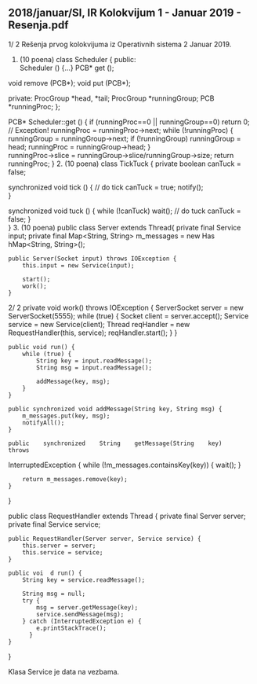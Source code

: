 2018/januar/SI, IR Kolokvijum 1 - Januar 2019 - Resenja.pdf
--------------------------------------------------------------------------------


1/  2 
Rešenja prvog kolokvijuma iz Operativnih sistema 2 
Januar 2019. 
1. (10 poena) 
class Scheduler { 
public:  
  Scheduler () {...} 
  PCB* get (); 
 
  void remove (PCB*); 
  void put (PCB*); 
 
private: 
  ProcGroup *head, *tail; 
  ProcGroup *runningGroup; 
  PCB *runningProc; 
}; 
 
PCB* Scheduler::get () { 
  if (runningProc==0 || runningGroup==0) return 0; // Exception! 
  runningProc = runningProc->next; 
  while (!runningProc) { 
    runningGroup = runningGroup->next; 
    if (!runningGroup) runningGroup = head; 
    runningProc = runningGroup->head; 
  }   
  runningProc->slice = runningGroup->slice/runningGroup->size; 
  return runningProc; 
} 
2. (10 poena) 
class TickTuck { 
  private boolean canTuck = false; 
 
  synchronized void tick () { 
    // do tick 
    canTuck = true; 
    notify();   
  }   
 
  synchronized void tuck () { 
    while (!canTuck) wait(); 
    // do tuck 
    canTuck = false; 
  }   
} 
3. (10 poena) 
public class Server extends Thread{ 
    private final Service input; 
    private  final  Map<String,  String>  m_messages  =  new  Has  hMap<String, 
String>(); 
 
    public Server(Socket input) throws IOException { 
        this.input = new Service(input); 
 
        start(); 
        work(); 
    } 
 

2/  2 
    private void work() throws IOException { 
        ServerSocket server = new ServerSocket(5555); 
        while (true) { 
            Socket client = server.accept(); 
            Service service = new Service(client); 
            Thread reqHandler = new RequestHandler(this, service); 
            reqHandler.start(); 
        } 
    } 
 
    public void run() { 
        while (true) { 
            String key = input.readMessage(); 
            String msg = input.readMessage(); 
 
            addMessage(key, msg); 
        } 
    } 
 
    public synchronized void addMessage(String key, String msg) { 
        m_messages.put(key, msg); 
        notifyAll(); 
    } 
 
    public    synchronized    String    getMessage(String    key)    throws    
InterruptedException { 
        while (!m_messages.containsKey(key)) { 
            wait(); 
        } 
 
        return m_messages.remove(key); 
    } 
} 
 
public class RequestHandler extends Thread { 
    private final Server server; 
    private final Service service; 
 
    public RequestHandler(Server server, Service service) { 
        this.server = server; 
        this.service = service; 
    } 
 
    public voi  d run() { 
        String key = service.readMessage(); 
 
        String msg = null; 
        try { 
            msg = server.getMessage(key); 
            service.sendMessage(msg); 
        } catch (InterruptedException e) { 
            e.printStackTrace(); 
          } 
    } 
} 
 
Klasa Service je data na vezbama. 
 